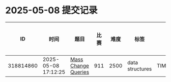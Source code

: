 # 2025-05-08 提交记录

 | ID | 时间 | 题目 | 比赛 | 难度 | 标签 | 结果 | 测试用例 | 运行时间 | 内存消耗 |
 |----|------|-----|-----|------|-----|------|---------|--------|----------|
 | 318814860 | 2025-05-08  17:12:25 | [Mass Change Queries](https://codeforces.com/problemset/problem/911/G) | 911 | 2500 | data structures | TIME_LIMIT_EXCEEDED | 1 | 3000ms | 398700KB |